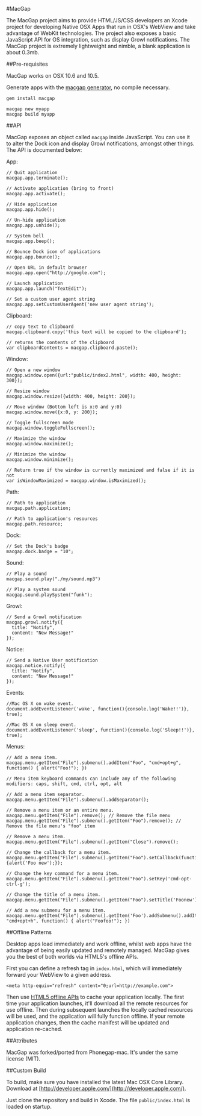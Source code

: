 #MacGap

The MacGap project aims to provide HTML/JS/CSS developers an Xcode project for developing Native OSX Apps that run in OSX's WebView and take advantage of WebKit technologies. The project also exposes a basic JavaScript API for OS integration, such as display Growl notifications. The MacGap project is extremely lightweight and nimble, a blank application is about 0.3mb.

##Pre-requisites

MacGap works on OSX 10.6 and 10.5.

Generate apps with the [macgap generator](http://github.com/maccman/macgap-rb), no compile necessary.

    gem install macgap

    macgap new myapp
    macgap build myapp

##API

MacGap exposes an object called `macgap` inside JavaScript. You can use it to alter the Dock icon and display Growl notifications, amongst other things. The API is documented below:

App:

    // Quit application
    macgap.app.terminate();

    // Activate application (bring to front)
    macgap.app.activate();

    // Hide application
    macgap.app.hide();

    // Un-hide application
    macgap.app.unhide();

    // System bell
    macgap.app.beep();

    // Bounce Dock icon of applications
    macgap.app.bounce();

    // Open URL in default browser
    macgap.app.open("http://google.com");

    // Launch application
    macgap.app.launch("TextEdit");

	// Set a custom user agent string
	macgap.app.setCustomUserAgent('new user agent string');
	
Clipboard:

    // copy text to clipboard
    macgap.clipboard.copy('this text will be copied to the clipboard');

    // returns the contents of the clipboard
    var clipboardContents = macgap.clipboard.paste();

Window:

    // Open a new window
    macgap.window.open({url:"public/index2.html", width: 400, height: 300});

    // Resize window
    macgap.window.resize({width: 400, height: 200});

    // Move window (Bottom left is x:0 and y:0)
    macgap.window.move({x:0, y: 200});

    // Toggle fullscreen mode
    macgap.window.toggleFullscreen();

    // Maximize the window
    macgap.window.maximize();

    // Minimize the window
    macgap.window.minimize();

    // Return true if the window is currently maximized and false if it is not
    var isWindowMaximized = macgap.window.isMaximized();

Path:

    // Path to application
    macgap.path.application;

    // Path to application's resources
    macgap.path.resource;

Dock:

    // Set the Dock's badge
    macgap.dock.badge = "10";

Sound:

    // Play a sound
    macgap.sound.play("./my/sound.mp3")

    // Play a system sound
    macgap.sound.playSystem("funk");

Growl:

    // Send a Growl notification
    macgap.growl.notify({
      title: "Notify",
      content: "New Message!"
    });

Notice:

    // Send a Native User notification
    macgap.notice.notify({
      title: "Notify",
      content: "New Message!"
    });

Events:

    //Mac OS X on wake event.
    document.addEventListener('wake', function(){console.log('Wake!!')}, true);

    //Mac OS X on sleep event.
    document.addEventListener('sleep', function(){console.log('Sleep!!')}, true);
    
Menus:

    // Add a menu item.
    macgap.menu.getItem("File").submenu().addItem("Foo", "cmd+opt+g", function() { alert("Foo!"); })
    
    // Menu item keyboard commands can include any of the following modifiers: caps, shift, cmd, ctrl, opt, alt

    // Add a menu item separator.
	macgap.menu.getItem("File").submenu().addSeparator();

    // Remove a menu item or an entire menu.
    macgap.menu.getItem("File").remove(); // Remove the file menu
    macgap.menu.getItem("File").submenu().getItem("Foo").remove(); // Remove the file menu's "foo" item

	// Remove a menu item.
	macgap.menu.getItem("File").submenu().getItem("Close").remove();
	
	// Change the callback for a menu item.
	macgap.menu.getItem("File").submenu().getItem("Foo").setCallback(function(){alert('Foo new');});

	// Change the key command for a menu item.
	macgap.menu.getItem("File").submenu().getItem("Foo").setKey('cmd-opt-ctrl-g');

	// Change the title of a menu item.
	macgap.menu.getItem("File").submenu().getItem("Foo").setTitle('Foonew');

	// Add a new submenu for a menu item.
	macgap.menu.getItem("File").submenu().getItem('Foo').addSubmenu().addItem("Foofoo", "cmd+opt+h", function() { alert("Foofoo!"); })


##Offline Patterns

Desktop apps load immediately and work offline, whilst web apps have the advantage of being easily updated and remotely managed. MacGap gives you the best of both worlds via HTML5's offline APIs.

First you can define a refresh tag in `index.html`, which will immediately forward your WebView to a given address.

    <meta http-equiv="refresh" content="0;url=http://example.com">

Then use [HTML5 offline APIs](http://www.w3.org/TR/html5/offline.html) to cache your application locally. The first time your application launches, it'll download all the remote resources for use offline. Then during subsequent launches the locally cached resources will be used, and the application will fully function offline. If your remote application changes, then the cache manifest will be updated and application re-cached.

##Attributes

MacGap was forked/ported from Phonegap-mac. It's under the same license (MIT).

##Custom Build

To build, make sure you have installed the latest Mac OSX Core Library. Download at [http://developer.apple.com/](http://developer.apple.com/).

Just clone the repository and build in Xcode. The file `public/index.html` is loaded on startup.